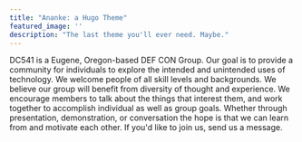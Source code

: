```yaml
---
title: "Ananke: a Hugo Theme"
featured_image: ''
description: "The last theme you'll ever need. Maybe."
---
```


DC541 is a Eugene, Oregon-based DEF CON Group. Our goal is to provide a community for individuals to explore the intended and unintended uses of technology. We welcome people of all skill levels and backgrounds. We believe our group will benefit from diversity of thought and experience. We encourage members to talk about the things that interest them, and work together to accomplish individual as well as group goals. Whether through presentation, demonstration, or conversation the hope is that we can learn from and motivate each other.  If you'd like to join us, send us a message. 
